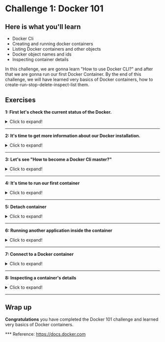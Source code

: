 # Challenge 1: Docker 101

## Here is what you'll learn
- Docker Cli
- Creating and running docker containers
- Listing Docker containers and other objects
- Docker object names and ids
- Inspecting container details

In this challenge, we are gonna learn "How to use Docker CLI?" and after that we are gonna run our first Docker Container. By the end of this challenge, we will have learned very basics of Docker containers, how to create-run-stop-delete-inspect-list them.

## Exercises

**1: First let's check the current status of the Docker.** 
<details>
  <summary>Click to expand!</summary>
  
Open your terminal and type: 
```shell
$ docker version
```
Output will be something like:
```shell
Client: Docker Engine - Community
 Version:           19.03.8
 API version:       1.40
 Go version:        go1.12.17
 Git commit:        afacb8b7f0
 Built:             Wed Mar 11 01:25:46 2020
 OS/Arch:           linux/amd64
 Experimental:      false

Server: Docker Engine - Community
 Engine:
  Version:          19.03.8
  API version:      1.40 (minimum version 1.12)
  Go version:       go1.12.17
  Git commit:       afacb8b
  Built:            Wed Mar 11 01:29:16 2020
  OS/Arch:          linux/amd64
  Experimental:     false
 containerd:
  Version:          v1.2.13
  GitCommit:        7ad184331fa3e55e52b890ea95e65ba581ae3429
 runc:
  Version:          1.0.0-rc10
  GitCommit:        dc9208a3303feef5b3839f4323d9beb36df0a9dd
 docker-init:
  Version:          0.18.0
  GitCommit:        fec3683
  ```
  If you've got similar output, this means that your Docker installation is successful and your Docker Cli can communicate with Docker Daemon without any problem. This output also shows us Docker Cli - Docker Daemon versions and their details. In case of you get ``` Error response from daemon: open \\.\pipe\docker_engine_linux: The system cannot find the file specified. ``` This means that Docker Cli could not connect to the Docker Daemon and probably the reason is that Docker Daemon didn't start properly. Just try to start the daemon process and retry again.
</details>

***
**2: It's time to get more information about our Docker installation.**
<details>
  <summary>Click to expand!</summary>
 
Type:
```shell
$ docker info
```
Output will be something like:

```shell
Client:
 Debug Mode: false

Server:
 Containers: 0
  Running: 0
  Paused: 0
  Stopped: 0
 Images: 0
 Server Version: 19.03.8
 Storage Driver: overlay2
  Backing Filesystem: <unknown>
  Supports d_type: true
  Native Overlay Diff: true
 Logging Driver: json-file
 Cgroup Driver: cgroupfs
 Plugins:
  Volume: local
  Network: bridge host ipvlan macvlan null overlay
  Log: awslogs fluentd gcplogs gelf journald json-file local logentries splunk syslog
 […]
 ```

 This command displays system wide information of Docker Daemon. Information displayed includes the kernel version, number of containers and images. At the moment, we don't have any running, paused or stopped containers on our system. Also we don't have any container images pulled yet. This will change in a few minutes. But before running our first Docker container, let's learn "how to use Docker Cli?"
</details>

***
**3: Let's see "How to become a Docker Cli master?"**
<details>
  <summary>Click to expand!</summary>

Type:
```shell
$ docker
```
Output will be something like:
```shell
Management Commands:
  app*        Docker Application (Docker Inc., v0.8.0)
  builder     Manage builds
  buildx*     Build with BuildKit (Docker Inc., v0.3.1-tp-docker)
  […]

Commands:
  attach      Attach local standard input, output, and error streams to a running container
  build       Build an image from a Dockerfile
  commit      Create a new image from a container's changes
  […]
```

Docker Cli is fairly simple to figure out how to use it. Just type ```docker``` and after that type the command that you want to execute + options that you want to use. That simple. For example, simple Docker command to run a container is ```docker run hello-world```. This will create a container by hello-world Docker image. ```docker run --name azuredevcol hello-world``` this will create another container using the same image but this time container will have a name "azuredevcol". You see, it's quite simple. But it got complicated day after day. Docker had roughly 40 top-level solo commands like run, inspect, build, attach etc. While these commands worked very well for a while, they had a few issues and Docker decided to solve these issues by introducing the management commands. Docker started to group these commands logically with Docker Cli version 1.13 and called these new groups as management commands. Each group represents a single Docker object or ability. For example, all the commands related to container objects are grouped together under the "container" management command. Going back to the previous example, simple Docker command to run a container was ```docker run hello-world```. Now it's ```docker container run hello-world```. Docker Cli is backward-compatible so it still supports old way of cli but management command approach is the future. 

Long story short, Docker Cli syntax is fairly simple. Just type ```docker``` and after that type the management command of the object that you want to play, like ```image```, ```container```, ```volume``` and after that type the command that you want to execute, like ```run```, ```stop```, ```pull```, ```inspect``` + options that you want to use. Couple of examples:

```shell 
$ docker container run --name container1 busybox ping -c 5 www.bing.com

$ docker image pull mysql:5.7

$ docker volume create my_first_volume

$ docker network inspect bridge
```
But how do we know which commands we can use and which options do we have? Simple. Just by asking for help to Docker Cli. Let's say that we want to create our first Docker container but we don't know which command and options that we can use. We can ask this to Docker Cli simply using ```--help``` option. 

Type:
```shell
$ docker container --help
```
Output will be something like:
```shell
Usage:  docker container COMMAND

Manage containers

Commands:
  attach      Attach local standard input, output, and error streams to a running container
  commit      Create a new image from a container's changes
  cp          Copy files/folders between a container and the local filesystem
  […]
  rm          Remove one or more containers
  run         Run a command in a new container
  start       Start one or more stopped containers
  […]

Run 'docker container COMMAND --help' for more information on a command.
```
```--help``` option listed all the sub-commands under the container management command. Now we know which commands do we have and what are they used for. We can even go further and ask for help for the sub-commands. For example. 

Type:
```shell
$ docker container run --help
```
Output will be something like:
```shell
Usage:  docker container run [OPTIONS] IMAGE [COMMAND] [ARG...]

Run a command in a new container

Options:
      --add-host list                  Add a custom host-to-IP mapping
                                       (host:ip)
  -a, --attach list                    Attach to STDIN, STDOUT or STDERR
      --blkio-weight uint16            Block IO (relative weight),
                                       between 10 and 1000, or 0 to
                                       disable (default 0)
      --blkio-weight-device list       Block IO weight (relative device
                                       weight) (default [])
[…]
```               

Congrats! We have learned how to use Docker Cli and how to get help when we got stuck. We're now ready to play with Docker. 
</details>

***
**4: It's time to run our first container**
<details>
  <summary>Click to expand!</summary>

In a few seconds, we'll create our first Docker container. We'll create our container from Docker image tagged hello-world. Let's first check if this image is available on our system or not. 

Type:
```shell
$ docker image ls
```
Output will be something like:

```shell
REPOSITORY          TAG                 IMAGE ID            CREATED             SIZE
```
List is empty. We don't have any Docker image stored locally. Let's pull this image to the system. 

Type:

```shell
$ docker image pull hello-world
```
Output will be something like:
```shell
Using default tag: latest
latest: Pulling from library/hello-world
0e03bdcc26d7: Pull complete
Digest: sha256:49a1c8800c94df04e9658809b006fd8a686cab8028d33cfba2cc049724254202
Status: Downloaded newer image for hello-world:latest
docker.io/library/hello-world:latest
```
Docker started to do its magic. We requested from Docker that "hey please find the image called ```hello-world``` and pull it into this system from wherever it is located." Docker did that. Docker pulled the image from Docker's default "Image Registry" which is called Docker Hub. If you don't specify in which image registry is your image stored, Docker assumes that it's stored at Docker Hub "docker.io/library/hello-world". We also wanted to pull image called "hello-world" but as can be seen from the output, Docker pulled the image called  **hello-world:latest**". What's that **:latest**?

An image name is made up of slash-separated name components and tags, optionally prefixed by a registry hostname. Registry hostname represents that in which registry that image is stored. Slash-separated name components represent the repository of the image in that image registry. Last part, which is called tag, represents the version of the image. It's meta-data you can use to distinguish versions of your Docker images. **:latest** is the default tag used by Docker. If it's not tagged otherwise, images are tagged as **:latest** by default. And if you don't specify the tag while working with Docker images, Docker always assumes that you're pointing the image tagged as **:latest**. 

Let's type ```docker image ls``` one more time. 
```shell
REPOSITORY          TAG                 IMAGE ID            CREATED             SIZE
hello-world         latest              bf756fb1ae65        6 months ago        13.3kB
```

hello-world:latest image has been pulled into our system. Now we're ready to create and run our first Docker container. 

Type:

```shell
$ docker container run hello-world
```
Output will be something like:
```shell
Hello from Docker!
This message shows that your installation appears to be working correctly.

To generate this message, Docker took the following steps:
 1. The Docker client contacted the Docker daemon.
 2. The Docker daemon pulled the "hello-world" image from the Docker Hub.
    (amd64)
 3. The Docker daemon created a new container from that image which runs the
    executable that produces the output you are currently reading.
 4. The Docker daemon streamed that output to the Docker client, which sent it
    to your terminal.

To try something more ambitious, you can run an Ubuntu container with:
 $ docker run -it ubuntu bash

Share images, automate workflows, and more with a free Docker ID:
 https://hub.docker.com/

For more examples and ideas, visit:
 https://docs.docker.com/get-started/
```

Congratulations! You have created your first Docker container. But what has actually happened behind the scene?

You typed the command ```docker container run hello-world``` and instructed to Docker Daemon that you wanted to create a new container by the image called hello-world and run a command inside that container. 
- Docker Cli took your command and connected to Docker Daemon over its rest api and passed that command. 
- Docker Daemon checked if the image called ```hello-world:latest``` is stored locally or not. If it couldn't find the image, it would start to pull that from its registry. But we already pulled that image a few minutes ago, so it didn't pull that again. 
- Docker created a new container from that image and assigned a random id to that container. It also assigned a random name too, because we didn't specify any name using --name option on our command. After that, the container has been created. But it's only created, it has not been started yet. "btw couple of other things also have happened like r/w layer, networks etc. but we'll come to these details later"
- Actually ```docker container run``` command means that we want to run a command inside a new container. If it isn't specified which command to run, Docker runs the default command instructed on the image. In our case, we didn't specify any command to run inside the container. Therefore Docker started the container that it created and ran the default command instructed on the image. In our case this command is ```/hello```. "hello" is a very simple console application. When you run that, it echos "Hello from Docker! This message shows ..." message on the console and exits. 
- Unless otherwise stated, Docker attaches to the container's shell and shows the output of that shell "stdout, stderr" on your console. That is the reason why we could see the output generated by the "/hello" application on our terminal. 
- **Golden Rule:** Each Docker image has a default application-command to run, when a container is created from that image. This is instructed in the Docker image. But you can overwrite this instruction and point another application-command to run when container is created. When Docker starts a container, it starts this command-application and also monitors the process which has triggered by this command-application. This application is always the PID1. Docker monitors the PID1. If PID1 continues to run, container continues to run. If PID1 is killed or stopped, container exits. 
- In our case, it was the application called '/hello'. When we typed ```docker container run hello-world```, Docker created a new container from "hello-world" image and started it. The default application which has been instructed to run when a container has been created from hello-world image is "/hello". Therefore, "/hello" application has started. It has done what it is programmed for and when finished, it is closed. "/hello" isn't a daemon or long running service etc, so when it has done its job, it is closed. When Docker detected that the PID1 is not running any more, Docker closed the container too.  

Let's turn back to terminal and type:
```shell
$ docker container ls
```
Output will be something like:
```shell
CONTAINER ID        IMAGE               COMMAND             CREATED             STATUS              PORTS               NAMES
````

```docker container ls``` or short ```docker ps``` command lists all the running containers on our system. At the moment, we don't have any running container so list is empty. But if we add ```-a``` option to the command, we can list all both running and stopped containers. Let's do that and 

Type:

```shell
$ docker ps -a
```

Output will be something like:
```shell
CONTAINER ID        IMAGE               COMMAND             CREATED             STATUS                      PORTS               NAMES
93a266670eb8        hello-world         "/hello"            56 minutes ago      Exited (0) 56 minutes ago                       amazing_wu
```

Finally we could see the container that we created a few seconds ago on the list. ID and Name sections are different on your system than this output. When Docker containers are created, the system automatically assigns a universally unique identifier (UUID) number to each container. That is the case for other Docker objects too "image, container, volume etc.". Each Docker object has a universally unique identifier. These are 64 character SHA-256 IDs. Docker commands truncate them to 12 characters and that's the reason why we saw just first 12 characters of the ID. In addition to that, Docker assigns names to the containers. If we don't specify the name with ```--name``` option, Docker generates a random name using an open source list of adjectives and known figures in science and IT world. We can use those IDs and names interchangeable when we call the container and we'll see couple of examples in a few minutes. Other sections on that list are Image, Command, Created, Status and Ports. "Image" is the image that was used to create this container. "Command" is the command that was executed inside the container when we started it. "Created" is the timestamp of the creation time. "Status" is the current status of the container and in our case it is "Exited" which means that, container is stopped. "Ports" section shows us the exposed ports from that container but it's empty at the moment because we didn't expose any port. 

Container has been created and "hello" application has started in the container. It has completed its duties and closed, therefore container is closed too. Let's continue to play with this container and start that container again. We will use container id as a reference in this. 

```shell
$ docker container start 93a # just first a few characters of the container id would be enough
```
Output will be something like:
```shell
93a
```
We didn't get any output this time. Instead of that, Docker returned the container id that we typed. That is normal. When we typed the ```docker container run``` command and created this container a few minutes ago, our console has been attached to the container's shell and we saw the output. But with ```docker container start``` this doesn't happen. ```docker container start``` starts the stopped container and reruns the default command. In our case, it started the "hello" console application again. "hello" console application recreated the message and send it to the "stdout" stream of the console's shell. We didn't attach to that shell so we didn't see the output. But output is there. We can see any output that has been generated by the container with ```docker logs``` command. Let's do that but this time let's use the container's name instead of the id. 

```shell
$ docker logs amazing_wu #name of the container
```
Output will be something like:
```shell
Hello from Docker!
This message shows that your installation appears to be working correctly.
[…]
Hello from Docker!
This message shows that your installation appears to be working correctly.
[…]
```
We saw 2 messages. By default, ```docker logs``` shows the command’s output just as it would appear if you run the command interactively in a terminal. UNIX and Linux commands typically open three I/O streams when they run, called STDIN, STDOUT, and STDERR. STDIN is the command’s input stream, which may include input from the keyboard or input from another command. STDOUT is usually a command’s normal output, and STDERR is typically used to output error messages. By default, ```docker logs``` shows the STDOUT and STDERR streams of the container since it was created. Our container wasn't killed. When we first ran the container, it was stopped automatically after its PID1 was stopped. We started the container one more time with ```docker container start``` command again. Process was restarted, generated the same message and stopped again. Container was stopped too. But it wasn't killed. So we can still see all the STDOUT and STDERR messages since the creation of the container. But now it's time to kill "or delete" the container. 

Type:
```shell
$ docker container rm 93a # or container name
```
Output will be something like:
```shell
93a
```
If you type ```docker ps -a``` now, output should be empty. 
</details>

***
**5: Detach container**
<details>
  <summary>Click to expand!</summary>

We're gonna create another container from the same hello-world:latest image. But this time we'll create it detached. Docker containers start in the foreground mode by default. Like the one that we created a few minutes ago. In the foreground mode, Docker starts the default process in the container and attaches your console to the process’s STDIN, STDOUT and STDERR streams. But when this happens, you can not access your own console anymore. You just see the output generated by the container on your screen. To avoid this, we can start a container in the background mode which is also called detached and the option that gives you this ability is ```-d```. Running a container in the foreground or background modes don't change its behavior. This is just about if we want to attach to the container's streams or not. Let's create a new container in the background "detached" and also this time let's define a name too. 

Type:
```shell
$ docker container run -d --name azuredevcol hello-world
```
Output will be something like:
```shell
12fe24372acd0fed5f2063d35faaae13f2cb2e5f7d60f94ff86bec55ba272b1a
```

This time, instead of getting a message generated by hello app, Docker returned back the container id. Literally same thing has happened. A new container has been created using hello-world:latest image, container has been started, default application inside the container started, it did its thing, app stopped so container stopped too. If you type ```docker logs azuredevcol``` , you can see the logs generated by the application running inside the container. Now let's create another container but we'll use another image ```httpd``` this time which is the official Apache HTTP Server Docker image. 


Type:
```shell
$ docker container run -d --name webserver httpd
```
Output will be something like:
```shell
Unable to find image 'httpd:latest' locally
latest: Pulling from library/httpd
6ec8c9369e08: Pull complete
819d6e0b29e7: Pull complete
6a237d0d4aa4: Pull complete
cd9a987eec32: Pull complete
fdec8f3f8485: Pull complete
Digest: sha256:2a9ae199b5efc3e818cdb41c790638fc043ffe1aba6bc61ada28ab6356d044c6
Status: Downloaded newer image for httpd:latest
83d3a7cb8bd571d9f35688d80a4c676b3fe88f297d2170c5ea78d1c87dcd31aa
```

We requested from Docker that, create a new container by the image called httpd:latest, start it detached and gave it the name, "webserver". Docker took our command, checked the local image store and couldn't find the image called httpd. It started to pull the image from Docker Hub. As you can see from the output, it completed this pulling process in 5 steps. Docker pulled 5 different layers. We'll come to this layer thing later but for now just notice that, this operation was handled as multiple steps. At the end, Docker combined these layers and save them to the local store and returned us back the id of the image. After that Docker created the container, started it and returned us back the container id. And also it gave us our console back because we started the container in the background "detached" mode.


Type:
```shell
$ docker ps
```
Output will be something like:
```shell
CONTAINER ID        IMAGE               COMMAND              CREATED             STATUS              PORTS               NAMES
83d3a7cb8bd5        httpd               "httpd-foreground"   12 seconds ago      Up 12 seconds       80/tcp              webserver
```

As you can see from the output, status of the container is "Up" and the main process running inside the container is "httpd-foreground". httpd-foreground is Apache's web server daemon. It's not like the one shot hello-app console application. It's a service, a daemon. When you start it, it continues to run until it crashes or explicitly stopped or killed. It's running at the moment so our container is running too. Remember the Golden Rule. If the first process inside the container runs, container continues to run too. If it stops, container stops too. Let's try to delete this container. 

Type:
```shell
$ docker container rm webserver
```
Output will be something like:
```shell
Error response from daemon: You cannot remove a running container 83d3a7cb8bd571d9f35688d80a4c676b3fe88f297d2170c5ea78d1c87dcd31aa. Stop the container before attempting removal or force remove
```
As message says, you can't delete a running container. Either you have to stop the container first or you can force the deletion with ```-f``` option. Type ```docker container rm -f webserver``` to delete this container. 
</details>

***
**6: Running another application inside the container**
<details>
  <summary>Click to expand!</summary>

As mentioned before "Each Docker image has a default application-command instructed in the image to run, when a container is created from that image. You can overwrite this command and point another command to run, when a container is created". Let's try that one. Again, we'll create a container from httpd image but this time we'll create it and run another application instead of the default "httpd-foreground".  

Type:
```shell
$ docker container run httpd date
```
Output will be something like:
```shell
Tue May 28 20:46:22 UTC 2020
```
We requested from Docker that, create a new container from ```httpd``` image and run ```date``` command instead of the default "httpd-foreground". 

Type:
```shell
$ docker ps -a
```
Output will be something like:
```shell
CONTAINER ID        IMAGE               COMMAND             CREATED             STATUS                     PORTS               NAMES
42227d141918        httpd               "date"              4 seconds ago       Exited (0) 2 seconds ago                       sad_yonath
```

As you can see, Docker did that and created a new container and ran the date application in it. You can also execute-run other commands-applications inside running containers too. ```docker container exec``` command does that. Let's try that. First, we're gonna create a running container. 

Type:
```shell
$ docker container run -d --name exec_test httpd
```
Output will be something like:
```shell
d0f1c26b80706f47ba4d676e285c771d7ed5c077c961be36dc73091893a784a9
```
Check and confirm that the container is running. 

Type:
```shell
$ docker ps
```
Output will be something like:
```shell
CONTAINER ID        IMAGE               COMMAND              CREATED              STATUS              PORTS               NAMES
d0f1c26b8070        httpd               "httpd-foreground"   About a minute ago   Up About a minute   80/tcp              exec_test
```

Now we have a running container. We can execute new commands inside that container. 


Type:
```shell
$ docker container exec exec_test date
```
Output will be something like:
```shell
Tue May 28 21:16:03 UTC 2020
```

You can run any application-command if this application exists inside the container. Let's delete the container before the next challenge.

Type:
```shell
$ docker container rm -f exec_test
```
Output will be something like:
```shell
exec_test
```
</details>

***
**7: Connect to a Docker container**
<details>
  <summary>Click to expand!</summary>

In this challenge, we're gonna connect to a running container. Connecting to a running Docker container is helpful when you want to see what is happening inside the container. First, let's create a running container. 

Type:
```shell
$ docker container run -d --name azuredevcol httpd
```
Output will be something like:
```shell
3e9574a7ed458ff1d2343404a1c24f3361f18f1dabf52a75da0d0b4030723c82
```
Check and confirm that the container is running. 

Type:
```shell
$ docker ps
```
Output will be something like:
```shell
CONTAINER ID        IMAGE               COMMAND              CREATED             STATUS              PORTS               NAMES
3e9574a7ed45        httpd               "httpd-foreground"   7 seconds ago       Up 7 seconds        80/tcp              azuredevcol
```

Now, we have a running container named azuredevcol. We want to connect to this container's shell. Don't confuse. We won't attach to this container's running process' STDOUT and STDERR streams. We want to run a shell inside the container and attach to that shell. To be able to that, we're gonna use ```docker container exec``` command. But this time we need 2 more options, which are ```--interactive --tty``` . But we can combine and use them as ```-it```. "Interactive" means that you want to keep the input channel open on the container and "tty" means that you're creating pseudo terminal. Long story short ```-it``` tells Docker to allocate pseudo-TTY connected to the container’s stdin and create an interactive shell in the container. 

Type:
```shell
$ docker exec -it azuredevcol sh
```
Output will be something like:
```shell
#
```

Our shell prompt changed to ```#``` and this means that we're connected to the container. We executed the ```sh``` command inside the running container with ```-it``` options. This allowed us to connect a running "sh" instance inside the container. Let's type couple of commands to proof that we're in the container.

```shell
# echo $0
sh
# ls
bin  build  cgi-bin  conf  error  htdocs  icons  include  logs  modules
# date
Tue May 28 21:44:53 UTC 2020
# hostname
3e9574a7ed45
# exit
$
```

You can delete this container by typing ```docker container rm -f azuredevcol```. 
Also ```docker container prune``` command deletes all stopped containers as bulk but use it with caution. 
</details>

***
**8: Inspecting a container's details**
<details>
  <summary>Click to expand!</summary>

```docker ps``` or ```docker container ls``` commands show us the list of running containers on the system and if you add ```-a``` option, you can list both running and stopped containers. But the output of these commands show us very brief details about containers. If you want to get all the information related to a specific container, you should use ```docker container inspect``` command. Let's try this. First let's create a container. 

Type:
```shell
$ docker container run -d --name inspect_test httpd
```
Output will be something like:
```shell
d4463417f9946f9d2cabfdca5ac81f45b7d2a2f4dc8299b9d36922b8d4b23111
```

with "inspect" command we can see all the details of this or any container. 

Type:
```shell
$ docker container inspect inspect_test
```
Output will be something like:
```shell
[
    {
        "Id": "d4463417f9946f9d2cabfdca5ac81f45b7d2a2f4dc8299b9d36922b8d4b23111",
        "Created": "2020-07-31T08:38:26.3847773Z",
        "Path": "httpd-foreground",
        "Args": [],
        "State": {
            "Status": "running",
            "Running": true,
            "Paused": false,
            "Restarting": false,
            "OOMKilled": false,
            "Dead": false,
            "Pid": 1085,
            "ExitCode": 0,
            "Error": "",
            "StartedAt": "2020-07-31T08:38:27.3829639Z",
            "FinishedAt": "0001-01-01T00:00:00Z"
        },
        […]
        […]
        […]
        "Image": "sha256:9d2a0c6e5b5714303c7b72793311d155b1652d270a785c25b88197069ba78734",

                    "MacAddress": "02:42:ac:11:00:02",
                    "DriverOpts": null
                }
            }
        }
    }
]
```

You can delete this container by typing ```docker container rm -f inspect_test```. 
Also ```docker container prune``` command deletes all stopped containers as bulk but use it with caution. 
</details>

***
## Wrap up

__Congratulations__ you have completed the Docker 101 challenge and learned very basics of Docker containers.

*** Reference: https://docs.docker.com
